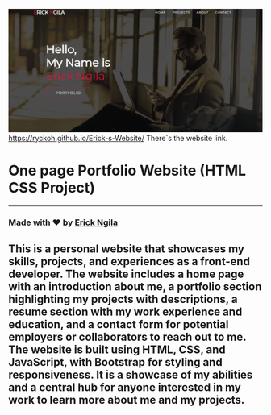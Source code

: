 ![Watch Now](./img/NewDesign.png)
https://ryckoh.github.io/Erick-s-Website/ There`s the website link.
# One page Portfolio Website (HTML CSS Project)

---

### Made with ❤️ by [Erick Ngila](https://www.instagram.com/thee_kavesu?igsh=MXI2YXR6OTM0eHk1aw==)

This is a personal website that showcases my skills, projects, and experiences as a front-end developer. The website includes a home page with an introduction about me, a portfolio section highlighting my projects with descriptions, a resume section with my work experience and education, and a contact form for potential employers or collaborators to reach out to me. The website is built using HTML, CSS, and JavaScript, with Bootstrap for styling and responsiveness. It is a showcase of my abilities and a central hub for anyone interested in my work to learn more about me and my projects.
---
